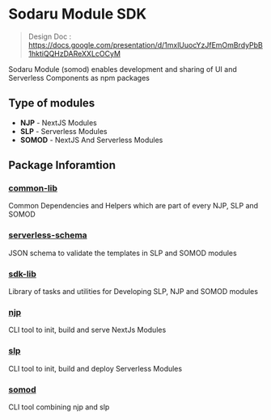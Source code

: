 # Sodaru Module SDK

> Design Doc : https://docs.google.com/presentation/d/1mxlUuocYzJfEmOmBrdyPbB1hktiQQHzDAReXXLcOCyM

Sodaru Module (somod) enables development and sharing of UI and Serverless Components as npm packages

## Type of modules

- **NJP** - NextJS Modules
- **SLP** - Serverless Modules
- **SOMOD** - NextJS And Serverless Modules

## Package Inforamtion

### [common-lib](./packages/common-lib)

Common Dependencies and Helpers which are part of every NJP, SLP and SOMOD

### [serverless-schema](./packages/serverless-schema)

JSON schema to validate the templates in SLP and SOMOD modules

### [sdk-lib](./packages/sdk-lib)

Library of tasks and utilities for Developing SLP, NJP and SOMOD modules

### [njp](./packages/njp)

CLI tool to init, build and serve NextJs Modules

### [slp](./packages/slp)

CLI tool to init, build and deploy Serverless Modules

### [somod](./packages/somod)

CLI tool combining njp and slp
